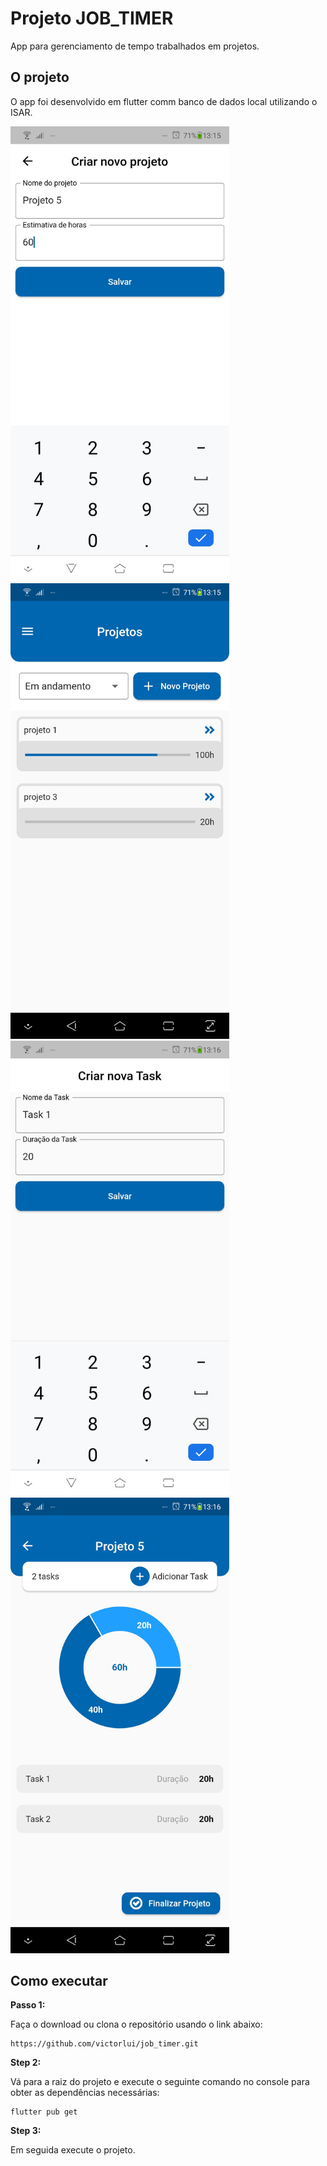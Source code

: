 # Projeto JOB_TIMER

App para gerenciamento de tempo trabalhados em projetos.

## O projeto

O app foi desenvolvido em flutter comm banco de dados local utilizando o ISAR.

<!-- HTML CODE-->
<div>
    <img src="https://github.com/victorlui/job_timer/blob/master/imgs/2.jpg" width="350" />
    <img src="https://github.com/victorlui/job_timer/blob/master/imgs/1.jpg" width="350" />
    
</div>

<div>
<img src="https://github.com/victorlui/job_timer/blob/master/imgs/4.jpg" width="350" />
<img src="https://github.com/victorlui/job_timer/blob/master/imgs/3.jpg" width="350" />
</div>

## Como executar

**Passo 1:**

Faça o download ou clona o repositório usando o link abaixo:

```
https://github.com/victorlui/job_timer.git
```

**Step 2:**

Vá para a raiz do projeto e execute o seguinte comando no console para obter as dependências necessárias:

```
flutter pub get
```

**Step 3:**

Em seguida execute o projeto.
